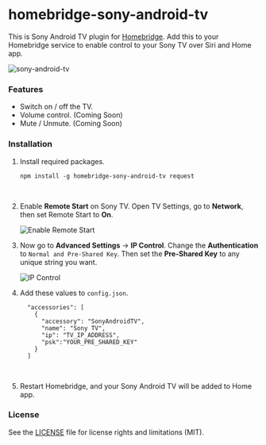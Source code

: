 # homebridge-sony-android-tv

This is Sony Android TV plugin for [Homebridge](https://github.com/nfarina/homebridge). Add this to your Homebridge service to enable control to your Sony TV over Siri and Home app.

![sony-android-tv](https://cloud.githubusercontent.com/assets/73107/26430041/568078d2-411d-11e7-9e29-4811246369bf.jpg)

### Features

* Switch on / off the TV.
* Volume control. (Coming Soon)
* Mute / Unmute. (Coming Soon)




### Installation

1. Install required packages.

   ```
   npm install -g homebridge-sony-android-tv request
   ```

   ​

2. Enable **Remote Start** on Sony TV. Open TV Settings, go to **Network**, then set Remote Start to **On**.

   ![Enable Remote Start](https://cloud.githubusercontent.com/assets/73107/26430042/56817f5c-411d-11e7-81a9-2aafea78d505.jpg)

3. Now go to **Advanced Settings** -> **IP Control**.  Change the **Authentication** to `Normal and Pre-Shared Key`. Then set the **Pre-Shared Key** to any unique string you want.

   ![IP Control](https://cloud.githubusercontent.com/assets/73107/26430040/567dd2bc-411d-11e7-8bda-e1944a239b72.jpg)

4. Add these values to `config.json`.

   ```
     "accessories": [
       {
         "accessory": "SonyAndroidTV",
         "name": "Sony TV",
         "ip": "TV_IP_ADDRESS",
         "psk":"YOUR_PRE_SHARED_KEY"
       }
     ]
   ```

   ​

5. Restart Homebridge, and your Sony Android TV will be added to Home app.



### License

See the [LICENSE](https://github.com/seikan/homebridge-sony-android-tv/blob/master/LICENSE.md) file for license rights and limitations (MIT).



